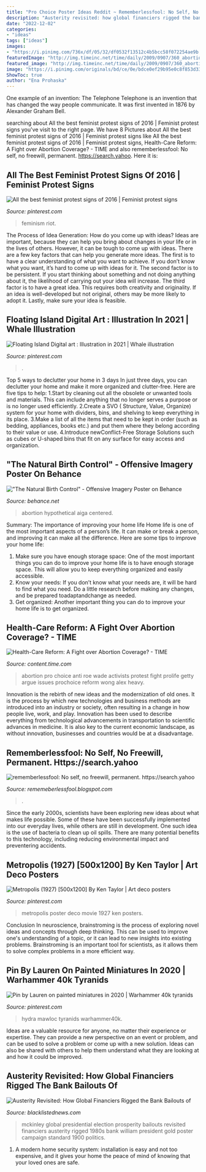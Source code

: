 ```yaml
---
title: "Pro Choice Poster Ideas Reddit ~ Rememberlessfool: No Self, No Freewill, Permanent. Https://search.yahoo"
description: "Austerity revisited: how global financiers rigged the bank bailouts of"
date: "2022-12-02"
categories:
- "ideas"
tags: ["ideas"]
images:
- "https://i.pinimg.com/736x/df/05/32/df0532f13512c4b5bcc58f072254ae9b.jpg"
featuredImage: "http://img.timeinc.net/time/daily/2009/0907/360_abortion_0707.jpg"
featured_image: "http://img.timeinc.net/time/daily/2009/0907/360_abortion_0707.jpg"
image: "https://i.pinimg.com/originals/bd/ce/0e/bdce0ef29b95e0c8f853d332d91c6f54.png"
ShowToc: true
author: "Ena Prohaska"
---
```



One example of an invention: The Telephone
Telephone is an invention that has changed the way people communicate. It was first invented in 1876 by Alexander Graham Bell.

	

		
searching about All the best feminist protest signs of 2016 | Feminist protest signs you've visit to the right page. We have 8 Pictures about All the best feminist protest signs of 2016 | Feminist protest signs like All the best feminist protest signs of 2016 | Feminist protest signs, Health-Care Reform: A Fight over Abortion Coverage? - TIME and also rememberlessfool: No self, no freewill, permanent. https://search.yahoo. Here it is:
		
    
## All The Best Feminist Protest Signs Of 2016 | Feminist Protest Signs

<img loading=lazy src="https://i.pinimg.com/originals/0c/da/03/0cda03cad48f38361ce45fc38eaeb208.jpg" onerror="this.onerror=null;this.src='https://tse3.mm.bing.net/th?id=OIP.mB5SucN3DXscHaFCvcH0OwHaJQ&amp;pid=15.1';" alt="All the best feminist protest signs of 2016 | Feminist protest signs">

_Source: pinterest.com_

>feminism riot. 

	

The Process of Idea Generation: How do you come up with ideas?
Ideas are important, because they can help you bring about changes in your life or in the lives of others. However, it can be tough to come up with ideas. There are a few key factors that can help you generate more ideas. The first is to have a clear understanding of what you want to achieve. If you don’t know what you want, it’s hard to come up with ideas for it. The second factor is to be persistent. If you start thinking about something and not doing anything about it, the likelihood of carrying out your idea will increase. The third factor is to have a great idea. This requires both creativity and originality. If an idea is well-developed but not original, others may be more likely to adopt it. Lastly, make sure your idea is feasible.

    
## Floating Island Digital Art : Illustration In 2021 | Whale Illustration

<img loading=lazy src="https://i.pinimg.com/originals/bd/ce/0e/bdce0ef29b95e0c8f853d332d91c6f54.png" onerror="this.onerror=null;this.src='https://tse1.mm.bing.net/th?id=OIP.kVwCIdqZLGy1y7hLvmKQLAHaEK&amp;pid=15.1';" alt="Floating Island Digital art : Illustration in 2021 | Whale illustration">

_Source: pinterest.com_

>. 

	

Top 5 ways to declutter your home in 3 days
In just three days, you can declutter your home and make it more organized and clutter-free. Here are five tips to help:
1.Start by cleaning out all the obsolete or unwanted tools and materials. This can include anything that no longer serves a purpose or is no longer used efficiently.
2.Create a SVO ( Structure, Value, Organize) system for your home with dividers, bins, and shelving to keep everything in its place.
3.Make a list of all the items that need to be kept in order (such as bedding, appliances, books etc.) and put them where they belong according to their value or use.
4.Introduce newConflict-Free Storage Solutions such as cubes or U-shaped bins that fit on any surface for easy access and organization.      
    
## &quot;The Natural Birth Control&quot; - Offensive Imagery Poster On Behance

<img loading=lazy src="https://mir-s3-cdn-cf.behance.net/project_modules/1400/f140ad10556767.560e70f02c0f4.jpg" onerror="this.onerror=null;this.src='https://tse4.mm.bing.net/th?id=OIP.nOI94vRJhXOZyMTiP7ci-QHaJl&amp;pid=15.1';" alt="&quot;The Natural Birth Control&quot; - Offensive Imagery Poster on Behance">

_Source: behance.net_

>abortion hypothetical aiga centered. 

	

Summary: The importance of improving your home life
Home life is one of the most important aspects of a person’s life. It can make or break a person, and improving it can make all the difference. Here are some tips to improve your home life: 
1. Make sure you have enough storage space: One of the most important things you can do to improve your home life is to have enough storage space. This will allow you to keep everything organized and easily accessible. 
2. Know your needs: If you don’t know what your needs are, it will be hard to find what you need. Do a little research before making any changes, and be prepared toadaptandchange as needed. 
3. Get organized: Another important thing you can do to improve your home life is to get organized.

    
## Health-Care Reform: A Fight Over Abortion Coverage? - TIME

<img loading=lazy src="http://img.timeinc.net/time/daily/2009/0907/360_abortion_0707.jpg" onerror="this.onerror=null;this.src='https://tse4.mm.bing.net/th?id=OIP.IEbJxZIYBIszwxL-0ReGgQAAAA&amp;pid=15.1';" alt="Health-Care Reform: A Fight over Abortion Coverage? - TIME">

_Source: content.time.com_

>abortion pro choice anti roe wade activists protest fight prolife getty argue issues prochoice reform wong alex heavy. 

	

Innovation is the rebirth of new ideas and the modernization of old ones. It is the process by which new technologies and business methods are introduced into an industry or society, often resulting in a change in how people live, work, and play. Innovation has been used to describe everything from technological advancements in transportation to scientific advances in medicine. It is also key to the current economic landscape, as without innovation, businesses and countries would be at a disadvantage.

    
## Rememberlessfool: No Self, No Freewill, Permanent. Https://search.yahoo

<img loading=lazy src="https://1.bp.blogspot.com/-XiGnjHWY68o/X1lbLFVQ5UI/AAAAAAAAgS4/JWGxpOv1AYMjXSwDXXI6_j_Iyq16UcXOwCLcBGAsYHQ/s1600/Untitled2317.png" onerror="this.onerror=null;this.src='https://tse2.mm.bing.net/th?id=OIP.q5wkgyxa9irR09q3V89AVgHaEK&amp;pid=15.1';" alt="rememberlessfool: No self, no freewill, permanent. https://search.yahoo">

_Source: rememeberlessfool.blogspot.com_

>. 

	

Since the early 2000s, scientists have been exploring new ideas about what makes life possible. Some of these have been successfully implemented into our everyday lives, while others are still in development. One such idea is the use of bacteria to clean up oil spills. There are many potential benefits to this technology, including reducing environmental impact and preventering accidents.

    
## Metropolis (1927) [500x1200] By Ken Taylor | Art Deco Posters

<img loading=lazy src="https://i.pinimg.com/736x/df/05/32/df0532f13512c4b5bcc58f072254ae9b.jpg" onerror="this.onerror=null;this.src='https://tse4.mm.bing.net/th?id=OIP.yptQVUMeM3Uy33Uw0qRx8wHaRx&amp;pid=15.1';" alt="Metropolis (1927) [500x1200] By Ken Taylor | Art deco posters">

_Source: pinterest.com_

>metropolis poster deco movie 1927 ken posters. 

	

Conclusion
In neuroscience, brainstroming is the process of exploring novel ideas and concepts through deep thinking. This can be used to improve one's understanding of a topic, or it can lead to new insights into existing problems. Brainstroming is an important tool for scientists, as it allows them to solve complex problems in a more efficient way.

    
## Pin By Lauren On Painted Miniatures In 2020 | Warhammer 40k Tyranids

<img loading=lazy src="https://i.pinimg.com/originals/09/05/f1/0905f186f24134b0553de3fb50504bfa.jpg" onerror="this.onerror=null;this.src='https://tse1.mm.bing.net/th?id=OIP.l8qh3V2wJrPBfWU8KXd4AQHaHa&amp;pid=15.1';" alt="Pin by Lauren on painted miniatures in 2020 | Warhammer 40k tyranids">

_Source: pinterest.com_

>hydra mawloc tyranids warhammer40k. 

	

Ideas are a valuable resource for anyone, no matter their experience or expertise. They can provide a new perspective on an event or problem, and can be used to solve a problem or come up with a new solution. Ideas can also be shared with others to help them understand what they are looking at and how it could be improved.

    
## Austerity Revisited: How Global Financiers Rigged The Bank Bailouts Of

<img loading=lazy src="http://www.occupy.com/sites/default/files/medialibrary/mckinley_prosperity.jpg" onerror="this.onerror=null;this.src='https://tse2.mm.bing.net/th?id=OIP.SV8b4iIjMGJ2YA9fMnQR8QHaLV&amp;pid=15.1';" alt="Austerity Revisited: How Global Financiers Rigged the Bank Bailouts of">

_Source: blacklistednews.com_

>mckinley global presidential election prosperity bailouts revisited financiers austerity rigged 1980s bank william president gold poster campaign standard 1900 politics. 

	

1. A modern home security system: installation is easy and not too expensive, and it gives your home the peace of mind of knowing that your loved ones are safe. 

